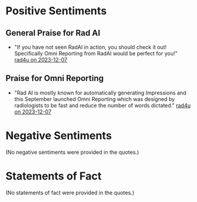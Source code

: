# Positive Sentiments

## General Praise for Rad AI
- "If you have not seen RadAI in action, you should check it out! Specifically Omni Reporting from RadAI would be perfect for you!" [rad4u on 2023-12-07](https://www.reddit.com/r/Radiology/comments/18bymqt/powerscribe_one_are_you_for_real/kcdr5az/)

## Praise for Omni Reporting
- "Rad AI is mostly known for automatically generating Impressions and this September launched Omni Reporting which was designed by radiologists to be fast and reduce the number of words dictated." [rad4u on 2023-12-07](https://www.reddit.com/r/Radiology/comments/18bymqt/powerscribe_one_are_you_for_real/kcdr5az/) 

# Negative Sentiments
(No negative sentiments were provided in the quotes.)

# Statements of Fact
(No statements of fact were provided in the quotes.)